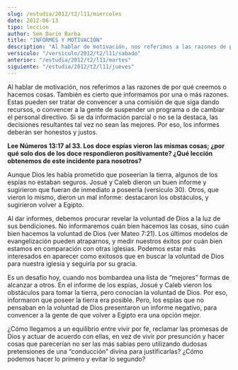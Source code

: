 ```yaml
---
slug: /estudia/2012/t2/l11/miercoles
date: 2012-06-13
tipo: leccion
author: Sem Dario Barba
title: "INFORMES Y MOTIVACIÓN"
description: "Al hablar de motivación, nos referimos a las razones de por qué creemos o  hacemos cosas. También es cierto que informamos por una o más razones. Estas  pueden ser tratar de convencer a una comisión de que siga dando recursos, o  convencer a la gente de suspender un programa o..."
versiculo: "/versiculo/2012/t2/l11/sabado"
anterior: "/estudia/2012/t2/l11/martes"
siguiente: "/estudia/2012/t2/l11/jueves"
---
```


Al hablar de motivación, nos referimos a las razones de por qué creemos o hacemos cosas. También es cierto que informamos por una o más razones. Estas pueden ser tratar de convencer a una comisión de que siga dando recursos, o convencer a la gente de suspender un programa o de cambiar el personal directivo. Si se da información parcial o no se la destaca, las decisiones resultantes tal vez no sean las mejores. Por eso, los informes deberán ser honestos y justos.

**Lee Números 13:17 al 33. Los doce espías vieron las mismas cosas; ¿por qué solo dos de los doce respondieron positivamente? ¿Qué lección obtenemos de este incidente para nosotros?**

Aunque Dios les había prometido que poseerían la tierra, algunos de los espías no estaban seguros. Josué y Caleb dieron un buen informe y sugirieron que fueran de inmediato a poseerla (versiculo 30). Otros, que vieron lo mismo, dieron un mal informe: destacaron los obstáculos, y sugirieron volver a Egipto.

Al dar informes, debemos procurar revelar la voluntad de Dios a la luz de sus bendiciones. No informaremos cuán bien hacemos las cosas, sino cuán bien hacemos la voluntad de Dios (ver Mateo 7:21). Los últimos modelos de evangelización pueden atraparnos, y medir nuestros éxitos por cuán bien estamos en comparación con otras iglesias. Podemos estar más interesados en aparecer como exitosos que en buscar la voluntad de Dios para nuestra iglesia y seguirla por su gracia.

Es un desafío hoy, cuando nos bombardea una lista de “mejores” formas de alcanzar a otros. En el informe de los espías, Josué y Caleb vieron los obstáculos para tomar la tierra, pero conocían la voluntad de Dios. Por eso, informaron que poseer la tierra era posible. Pero, los espías que no pensaban en la voluntad de Dios presentaron un informe negativo, para convencer a la gente de que volver a Egipto era una opción mejor.

¿Cómo llegamos a un equilibrio entre vivir por fe, reclamar las promesas de Dios y actuar de acuerdo con ellas, en vez de vivir por presunción y hacer cosas que parecerían no ser las más sabias pero utilizando dudosas pretensiones de una “conducción” divina para justificarlas? ¿Cómo podemos hacer lo primero y evitar lo segundo?
